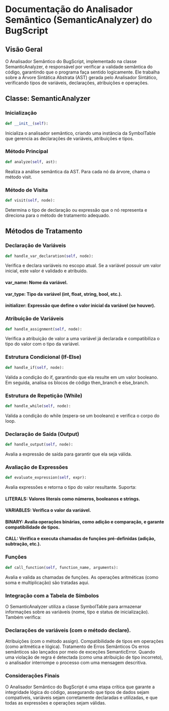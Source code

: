 # Documentação do Analisador Semântico (SemanticAnalyzer) do BugScript

## Visão Geral
O Analisador Semântico do BugScript, implementado na classe SemanticAnalyzer, é responsável por verificar a validade semântica do código, garantindo que o programa faça sentido logicamente. Ele trabalha sobre a Árvore Sintática Abstrata (AST) gerada pelo Analisador Sintático, verificando tipos de variáveis, declarações, atribuições e operações.

## Classe: SemanticAnalyzer

### Inicialização

```python
def __init__(self):
```
Inicializa o analisador semântico, criando uma instância da SymbolTable que gerencia as declarações de variáveis, atribuições e tipos.

### Método Principal
```python
def analyze(self, ast):
```
Realiza a análise semântica da AST. Para cada nó da árvore, chama o método visit.

### Método de Visita
```python
def visit(self, node):
```
Determina o tipo de declaração ou expressão que o nó representa e direciona para o método de tratamento adequado.

## Métodos de Tratamento

### Declaração de Variáveis
```python
def handle_var_declaration(self, node):
```
Verifica e declara variáveis no escopo atual. Se a variável possuir um valor inicial, este valor é validado e atribuído.

#### var_name: Nome da variável.
#### var_type: Tipo da variável (int, float, string, bool, etc.).
#### initializer: Expressão que define o valor inicial da variável (se houver).

### Atribuição de Variáveis

```python
def handle_assignment(self, node):
```

Verifica a atribuição de valor a uma variável já declarada e compatibiliza o tipo do valor com o tipo da variável.

### Estrutura Condicional (If-Else)
```python
def handle_if(self, node):
```
Valida a condição do if, garantindo que ela resulte em um valor booleano. Em seguida, analisa os blocos de código then_branch e else_branch.

### Estrutura de Repetição (While)
```python
def handle_while(self, node):
```
Valida a condição do while (espera-se um booleano) e verifica o corpo do loop.

### Declaração de Saída (Output)
```python
def handle_output(self, node):
```
Avalia a expressão de saída para garantir que ela seja válida.

### Avaliação de Expressões
```python
def evaluate_expression(self, expr):
```
Avalia expressões e retorna o tipo do valor resultante. Suporta:

#### LITERALS: Valores literais como números, booleanos e strings.
#### VARIABLES: Verifica o valor da variável.
#### BINARY: Avalia operações binárias, como adição e comparação, e garante compatibilidade de tipos.
#### CALL: Verifica e executa chamadas de funções pré-definidas (adição, subtração, etc.).

### Funções
```python
def call_function(self, function_name, arguments):
```
Avalia e valida as chamadas de funções. As operações aritméticas (como soma e multiplicação) são tratadas aqui.

### Integração com a Tabela de Símbolos
O SemanticAnalyzer utiliza a classe SymbolTable para armazenar informações sobre as variáveis (nome, tipo e status de inicialização). Também verifica:

### Declarações de variáveis (com o método declare).
Atribuições (com o método assign).
Compatibilidade de tipos em operações (como aritmética e lógica).
Tratamento de Erros Semânticos
Os erros semânticos são lançados por meio de exceções SemanticError. Quando uma violação de regra é detectada (como uma atribuição de tipo incorreto), o analisador interrompe o processo com uma mensagem descritiva.

### Considerações Finais
O Analisador Semântico do BugScript é uma etapa crítica que garante a integridade lógica do código, assegurando que tipos de dados sejam compatíveis, variáveis sejam corretamente declaradas e utilizadas, e que todas as expressões e operações sejam válidas.